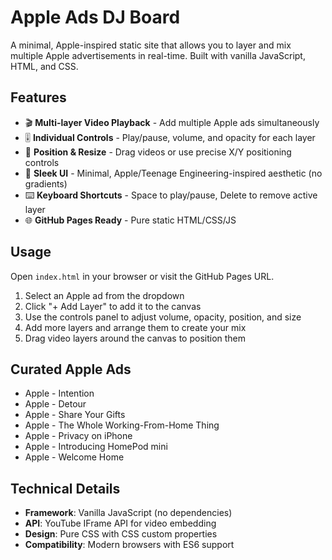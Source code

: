 # Apple Ads DJ Board

A minimal, Apple-inspired static site that allows you to layer and mix multiple Apple advertisements in real-time. Built with vanilla JavaScript, HTML, and CSS.

## Features

- 🎬 **Multi-layer Video Playback** - Add multiple Apple ads simultaneously
- 🎚️ **Individual Controls** - Play/pause, volume, and opacity for each layer
- 📐 **Position & Resize** - Drag videos or use precise X/Y positioning controls
- 🎨 **Sleek UI** - Minimal, Apple/Teenage Engineering-inspired aesthetic (no gradients)
- ⌨️ **Keyboard Shortcuts** - Space to play/pause, Delete to remove active layer
- 🌐 **GitHub Pages Ready** - Pure static HTML/CSS/JS

## Usage

Open `index.html` in your browser or visit the GitHub Pages URL.

1. Select an Apple ad from the dropdown
2. Click "+ Add Layer" to add it to the canvas
3. Use the controls panel to adjust volume, opacity, position, and size
4. Add more layers and arrange them to create your mix
5. Drag video layers around the canvas to position them

## Curated Apple Ads

- Apple - Intention
- Apple - Detour
- Apple - Share Your Gifts
- Apple - The Whole Working-From-Home Thing
- Apple - Privacy on iPhone
- Apple - Introducing HomePod mini
- Apple - Welcome Home

## Technical Details

- **Framework**: Vanilla JavaScript (no dependencies)
- **API**: YouTube IFrame API for video embedding
- **Design**: Pure CSS with CSS custom properties
- **Compatibility**: Modern browsers with ES6 support
